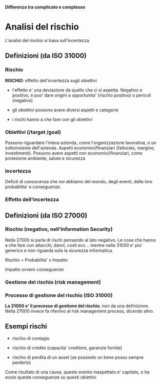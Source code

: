 **Differenza tra complicato e complesso**

# Analisi del rischio

L'analisi del rischio si basa sull'incertezza.

## Definizioni (da ISO 31000)

### Rischio

**RISCHIO**: effetto dell'incertezza sugli obiettivi

- l'effetto e' una deviazione da quello che ci si aspetta. Negativo e positivo, e puo' dare origini a opportunita' (rischio positivo) o pericoli (negativo)

- gli obiettivi possono avere diversi aspetti e categorie

- i rischi hanno a che fare con gli obiettivi

### Obiettivi (/target /goal)

Possono riguardare l'intera azienda, come l'organizzazione lavorativa, o un sottoinsieme dell'azienda. Aspetti economici/finanziari (fatturato, margine, investimenti). Possono avere aspetti non economici/finanziari, come protezione ambiente, salute e sicurezza

### Incertezza

Deficit di conoscenza che noi abbiamo del mondo, degli eventi, delle loro probabilita' e conseguenze.

### Effetto dell'incertezza

## Definizioni (da ISO 27000)

### Rischio (negativo, nell'Information Security)

Nella 27000 si parla di rischi pensando al lato negativo. Le cose che hanno a che fare con attacchi, danni, costi ecc... mentre nella 31000 e' piu' generico e non riguarda solo la sicurezza informatica.

Rischio = Probabilita' x Impatto

Impatto ovvero conseguenze

### Gestione del rischio (risk management)

### Processo di gestione del rischio (ISO 31000)

**La 31000 e' il processo di gestione del rischio**, non da una definizione. Nella 27000 invece fa riferimo al risk management process, dicendo altro.

## Esempi rischi

- rischio di contagio

- rischio di credito (capacita' creditore, garanzie fornite)

- rischio di perdita di un asset (se possiedo un bene posso sempre perderlo)

Come risultato di una causa, questo evento inaspettato e' capitato, e ha avuto queste conseguenze su questi obiettivi




















